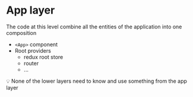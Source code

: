 # App layer

The code at this level combine all the entities of the application into one composition

-   `<App>` component
-   Root providers
    -   redux root store
    -   router
    -   ...

💡 None of the lower layers need to know and use something from the app layer
